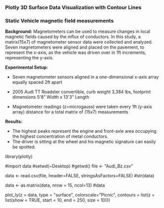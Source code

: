 ### Plotly 3D Surface Data Visualization with Contour Lines
### Static Vehicle magnetic field measurements   

**Background:** Magnetometers can be used to measure changes in local magnetic fields caused by the influx of conductors. In this study, a matrix(15x7) of magnetometer sensor data were collected and analyzed. Seven magnetometers were aligned and placed on the pavement, to represent the x-axis, as the vehicle was driven over in 1ft increments, representing the y-axis.  


**Experimental Setup:**

-  Seven magnetometer sensors aligned in a one-dimensional x-axis array equally spaced 2ft apart

-  2005 Audi TT Roadster convertible, curb weight 3,384 lbs, footprint dimensions 5'8” Width x 13'3” Length 

- Magnetometer readings (z=microgauss) were taken every 1ft (y-axis array) distance for a total matrix of (15x7) measurements

**Results:**

- The highest peaks represent the engine and front-axle area occupying the highest concentration of metal conductors.    
- The driver is sitting at the wheel and his magnetic signature can easily be spotted.

library(plotly)

#import data
#setwd(~Desktop)
#getwd()
file <- "Audi_Bz.csv"

data <- read.csv(file, header=FALSE, stringsAsFactors=FALSE)
#str(data)

data <- as.matrix(data, nrow = 15, ncol=13)
#data

plot_ly(z = data, type = "surface", colorscale="Picnic", contours = list(z = list(show = TRUE, start = 10, end = 250, size = 10)))
